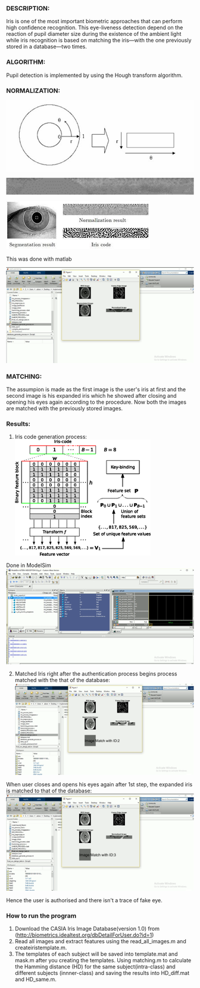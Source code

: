 ### DESCRIPTION:
Iris is one of the most important biometric approaches that can perform high confidence recognition.
This eye-liveness detection depend on the reaction of pupil diameter size during the existence of the
ambient light while iris recognition is based on matching the iris—with the one previously stored in 
a database—two times.

### ALGORITHM:
Pupil detection is implemented by using the Hough transform algorithm. 

### NORMALIZATION:
![image](/images/7.jpg)

![image](/images/8.jpg)

![image](/images/normalisetoiris.jpg)

This was done with matlab

![image](/images/test.png)

### MATCHING:
The assumpion is made as the first image is the user's iris at first and the second image is his expanded iris which he showed after closing and opening his eyes 
again according to the procedure. Now both the images are matched with the previously stored images.

### Results:
1. Iris code generation process:
![image](/images/iriscode.png)

Done in ModelSim
![image](/images/codegen.png)

2. Matched
Iris right after the authentication process begins process matched with the that of the database: 
![image](/images/id2.png)

When user closes and opens his eyes again after 1st step, the expanded iris is matched to that of the database:
![image](/images/id3.png)

Hence the user is authorised and there isn't a trace of fake eye.

### How to run the program
1. Download the CASIA Iris Image Database(version 1.0) from (http://biometrics.idealtest.org/dbDetailForUser.do?id=1) 
2. Read all images and extract features using the read_all_images.m and createiristemplate.m. 
3. The templates of each subject will be saved into template.mat and mask.m after you creating the templates. Using matching.m to calculate the Hamming distance (HD) for the same subject(intra-class) and different subjects (innner-class) and saving the results into HD_diff.mat and HD_same.m.
